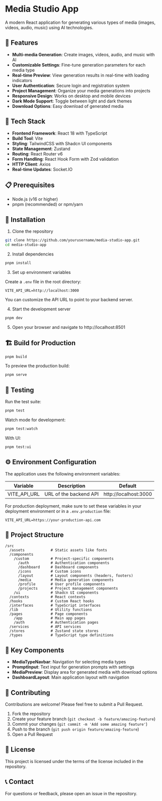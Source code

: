 # Media Studio App

A modern React application for generating various types of media (images, videos, audio, music) using AI technologies.

## 🌟 Features

- **Multi-media Generation**: Create images, videos, audio, and music with AI
- **Customizable Settings**: Fine-tune generation parameters for each media type
- **Real-time Preview**: View generation results in real-time with loading indicators
- **User Authentication**: Secure login and registration system
- **Project Management**: Organize your media generations into projects
- **Responsive Design**: Works on desktop and mobile devices
- **Dark Mode Support**: Toggle between light and dark themes
- **Download Options**: Easy download of generated media

## 🚀 Tech Stack

- **Frontend Framework**: React 18 with TypeScript
- **Build Tool**: Vite
- **Styling**: TailwindCSS with Shadcn UI components
- **State Management**: Zustand
- **Routing**: React Router v6
- **Form Handling**: React Hook Form with Zod validation
- **HTTP Client**: Axios
- **Real-time Updates**: Socket.IO

## 📋 Prerequisites

- Node.js (v16 or higher)
- pnpm (recommended) or npm/yarn

## 🔧 Installation

1. Clone the repository

```bash
git clone https://github.com/yourusername/media-studio-app.git
cd media-studio-app
```

2. Install dependencies

```bash
pnpm install
```

3. Set up environment variables

Create a `.env` file in the root directory:

```
VITE_API_URL=http://localhost:3000
```

You can customize the API URL to point to your backend server.

4. Start the development server

```bash
pnpm dev
```

5. Open your browser and navigate to http://localhost:8501

## 🏗️ Build for Production

```bash
pnpm build
```

To preview the production build:

```bash
pnpm serve
```

## 🧪 Testing

Run the test suite:

```bash
pnpm test
```

Watch mode for development:

```bash
pnpm test:watch
```

With UI:

```bash
pnpm test:ui
```

## ⚙️ Environment Configuration

The application uses the following environment variables:

| Variable     | Description            | Default               |
| ------------ | ---------------------- | --------------------- |
| VITE_API_URL | URL of the backend API | http://localhost:3000 |

For production deployment, make sure to set these variables in your deployment environment or in a `.env.production` file:

```
VITE_API_URL=https://your-production-api.com
```

## 📁 Project Structure

```
/src
  /assets            # Static assets like fonts
  /components
    /custom          # Project-specific components
      /auth          # Authentication components
      /dashboard     # Dashboard components
      /icons         # Custom icons
      /layout        # Layout components (headers, footers)
      /media         # Media generation components
      /profile       # User profile components
      /projects      # Project management components
    /ui              # Shadcn UI components
  /contexts          # React contexts
  /hooks             # Custom React hooks
  /interfaces        # TypeScript interfaces
  /lib               # Utility functions
  /pages             # Page components
    /app             # Main app pages
    /auth            # Authentication pages
  /services          # API services
  /stores            # Zustand state stores
  /types             # TypeScript type definitions
```

## 🧩 Key Components

- **MediaTypeNavbar**: Navigation for selecting media types
- **PromptInput**: Text input for generation prompts with settings
- **MediaPreview**: Display area for generated media with download options
- **DashboardLayout**: Main application layout with navigation

## 🤝 Contributing

Contributions are welcome! Please feel free to submit a Pull Request.

1. Fork the repository
2. Create your feature branch (`git checkout -b feature/amazing-feature`)
3. Commit your changes (`git commit -m 'Add some amazing feature'`)
4. Push to the branch (`git push origin feature/amazing-feature`)
5. Open a Pull Request

## 📜 License

This project is licensed under the terms of the license included in the repository.

## 📞 Contact

For questions or feedback, please open an issue in the repository.
